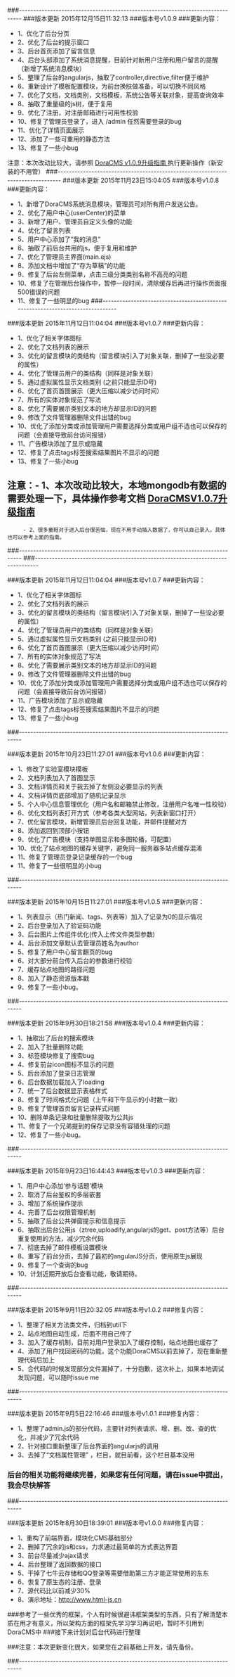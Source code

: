 ###-------------------------------------------------------------------------------
###版本更新 2015年12月15日11:32:13
###版本号v1.0.9
###更新内容：

- 1、优化了后台分页
- 2、优化了后台的提示窗口
- 3、后台首页添加了留言信息
- 4、后台头部添加了系统消息提醒，目前针对新用户注册和用户留言的提醒（新增了系统消息模块）
- 5、整理了后台的angularjs，抽取了controller,directive,filter便于维护
- 6、重新设计了模板配置模块，为前台换肤做准备，可以切换不同风格
- 7、优化了文档，文档类别，文档模板，系统公告等关联对象，提高查询效率
- 8、抽取了重量级的js树，便于复用
- 9、优化了注册，对注册邮箱进行可用性校验
- 10、修复了管理员登录了，进入 /admin 任然需要登录的bug
- 11、优化了详情页面展示
- 12、添加了一些可重用的静态方法
- 13、修复了一些小bug

注意：本次改动比较大，请参照 [DoraCMS v1.0.9升级指南 ](http://www.html-js.cn/details/EJlpAq_re.html) 执行更新操作（新安装的不用管）
###-------------------------------------------------------------------------------
###版本更新 2015年11月23日15:04:05
###版本号v1.0.8
###更新内容：

- 1、新增了DoraCMS系统消息模块，管理员可对所有用户发送公告。
- 2、优化了用户中心(userCenter)的菜单
- 3、新增了用户、管理员自定义头像的功能
- 4、优化了留言列表
- 5、用户中心添加了“我的消息”
- 6、抽取了前后台共用的js，便于复用和维护
- 7、优化了管理员主界面(main.ejs)
- 8、添加文档中增加了“存为草稿”的功能
- 9、修复了后台左侧菜单，点击三级分类类别名称不高亮的问题
- 10、修复了在管理后台操作中，暂停一段时间，清除缓存后再进行操作页面报500错误的问题
- 11、修复了一些明显的bug
###-------------------------------------------------------------------------------

###版本更新 2015年11月12日11:04:04
###版本号v1.0.7
###更新内容：

- 1、优化了相关字体图标
- 2、优化了文档列表的展示
- 3、优化的留言模块的类结构（留言模块引入了对象关联，删掉了一些没必要的属性）
- 4、优化了管理员用户的类结构（同样是对象关联）
- 5、通过虚拟属性显示文档类别 (之前只能显示ID号)
- 6、优化了首页首图展示（更大压缩以减少访问时间）
- 7、所有的实体对象规范了写法
- 8、优化了需要展示类别文本的地方却显示ID的问题
- 9、修改了文件管理器删除文件出错的bug
- 10、优化了添加分类或添加管理用户需要选择分类或用户组不选也可以保存的问题（会直接导致前台访问报错）
- 11、广告模块添加了显示或隐藏
- 12、修复了点击tags标签搜索结果图片不显示的问题
- 13、修复了一些小bug

## 注意：- 1、本次改动比较大，本地mongodb有数据的需要处理一下，具体操作参考文档 [DoraCMSV1.0.7升级指南](http://www.html-js.cn/details/VymuSlpGg.html)
	     - 2、很多童鞋对于进入后台很苦恼，现在不用手动插入数据了，你可以自己录入，具体也可以参考上面的指南。
###-------------------------------------------------------------------------------
###-------------------------------------------------------------------------------

###版本更新 2015年11月12日11:04:04
###版本号v1.0.7
###更新内容：

- 1、优化了相关字体图标
- 2、优化了文档列表的展示
- 3、优化的留言模块的类结构（留言模块引入了对象关联，删掉了一些没必要的属性）
- 4、优化了管理员用户的类结构（同样是对象关联）
- 5、通过虚拟属性显示文档类别 (之前只能显示ID号)
- 6、优化了首页首图展示（更大压缩以减少访问时间）
- 7、所有的实体对象规范了写法
- 8、优化了需要展示类别文本的地方却显示ID的问题
- 9、修改了文件管理器删除文件出错的bug
- 10、优化了添加分类或添加管理用户需要选择分类或用户组不选也可以保存的问题（会直接导致前台访问报错）
- 11、广告模块添加了显示或隐藏
- 12、修复了点击tags标签搜索结果图片不显示的问题
- 13、修复了一些小bug


###-------------------------------------------------------------------------------

###版本更新 2015年10月23日11:27:01
###版本号v1.0.6
###更新内容：

- 1、修改了实验室模块模板
- 2、文档列表加入了首图显示
- 3、文档详情页和关于我去掉了左侧没必要显示的列表
- 4、文档详情页底部增加了随机记录显示
- 5、个人中心信息管理优化（用户名和邮箱禁止修改，注册用户名唯一性校验）
- 6、优化文档列表打开方式（参考各类大型网站，列表新窗口打开）
- 7、优化留言模块，新增管理员后台回复功能，并邮件提醒对方
- 8、添加返回到顶部小按钮
- 9、优化了广告模块（支持单图显示和多图轮播，可配置）
- 10、优化了站点地图的缓存关键字，避免同一服务器多站点缓存混淆
- 11、修复了管理员登录记录缓存的一个bug
- 11、修复了一些很明显的小bug


###-------------------------------------------------------------------------------

###版本更新 2015年10月15日11:27:01
###版本号v1.0.5
###更新内容：

- 1、列表显示（热门新闻、tags、列表等）加入了记录为0的显示情况
- 2、后台登录加入了验证码功能
- 3、后台图片上传组件优化(传入上传文件类型参数)
- 4、后台添加文章默认去管理员姓名为author
- 5、修复了用户中心留言翻页的bug
- 6、对大部分前台传入后台的参数进行校验
- 7、缓存站点地图的路径问题
- 8、加入了静态资源版本戳
- 9、修复了一些小bug。


###-------------------------------------------------------------------------------

###版本更新 2015年9月30日18:21:58
###版本号v1.0.4
###更新内容：

- 1、抽取出了后台的搜索模块
- 2、加入了批量删除功能
- 3、标签模块修复了搜索bug
- 4、修复前台icon图标不显示的问题
- 5、后台添加了登录日志管理
- 6、后台数据加载加入了loading
- 7、统一了后台数据显示表格样式
- 8、修复了时间格式化问题（上午和下午显示的小时数一致）
- 9、修复了管理首页留言记录样式问题
- 10、删除单条记录和批量删除提取为公共js
- 11、修复了一个兄弟提到的保存记录没有容错处理的问题
- 12、修复了一些小bug。

###-------------------------------------------------------------------------------

###版本更新 2015年9月23日16:44:43
###版本号v1.0.3
###更新内容：

- 1、用户中心添加‘参与话题’模块
- 2、取消了后台鉴权的多层嵌套
- 3、增加了系统操作提示
- 4、完善了后台权限管理机制
- 5、抽取了后台公共弹窗提示和信息提示
- 6、抽取出后台公用js（ztree,uploadify,angularjs的get、post方法等）后台重复使用的方法，减少冗余代码
- 7、彻底去掉了邮件模板设置模块
- 8、重写了前台分页，去掉了最初的angularJS分页，使用原生js展现
- 9、修复了一个查询的bug
- 10、计划近期开放后台查看功能，敬请期待。

###-------------------------------------------------------------------------------

###版本更新 2015年9月11日20:32:05
###版本号v1.0.2
###修复内容：
- 1、整理了相关方法类文件，归档到util下
- 2、站点地图自动生成，后面不用自己传了
- 3、加入了缓存机制，目前对用户登录加入了缓存控制，站点地图也缓存了
- 4、添加了用户找回密码的功能，这个功能DoraCMS以前去掉了，现在重新整理代码后加上
- 5、合代码的时候发现部分文件漏掉了，十分抱歉，这次补上，如果本地调试发现问题，可以随时issue me

###-------------------------------------------------------------------------------


###版本更新 2015年9月5日22:16:46
###版本号v1.0.1
###修复内容：
- 1、整理了admin.js的部分代码，主要针对列表请求、增、删、改、查的优化，并减少了冗余代码
- 2、针对接口重新整理了后台界面的angularjs的调用
- 3、去掉了“文档属性管理” ，栏目，就目前看，这个栏目基本没用

### 后台的相关功能将继续完善，如果您有任何问题，请在issue中提出，我会尽快解答

###-------------------------------------------------------------------------------

###版本更新 2015年8月30日18:39:01
###版本号v1.0.0
###修复内容：
- 1、重构了前端界面，模块化CMS基础部分
- 2、删掉了冗余的js和css，力求通过最简单的方式表达界面
- 3、前台尽量减少ajax请求
- 4、后台整理了返回数据的接口
- 5、干掉了七牛云存储和QQ登录等需要借助第三方才能正常使用的东东
- 6、恢复了原生态的注册、登录
- 7、源代码比以前减少30%
- 8、演示地址：http://www.html-js.cn

###参考了一些优秀的框架，个人有时候很避讳框架类型的东西，只有了解清楚本质在用才有意义，所以架构方面的框架先学习学习再说吧，暂时不引用到DoraCMS中
###接下来计划对后台代码进行整理

###注意：本次更新变化很大，如果您在之前基础上开发，请先备份。

###-------------------------------------------------------------------------------